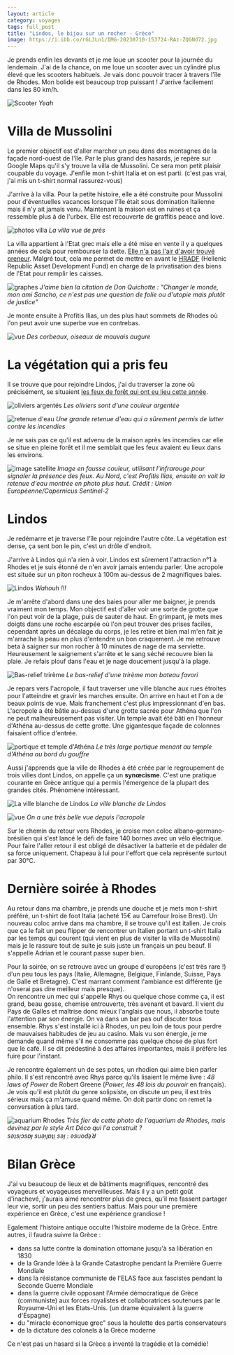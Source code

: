 ```yaml
---
layout: article 
category: voyages
tags: full_post
title: "Lindos, le bijou sur un rocher - Grèce"
image: https://i.ibb.co/rGLJLn1/IMG-20230710-153724-RAz-ZQGNd72.jpg
---
```


Je prends enfin les devants et je me loue un scooter pour la journée du lendemain. J'ai de la chance, on me loue un scooter avec un cylindré plus élevé que les scooters habituels. Je vais donc pouvoir tracer à travers l'île de Rhodes. Mon bolide est beaucoup trop puissant ! J'arrive facilement dans les 80 km/h.

![Scooter](https://i.ibb.co/qC57G7C/IMG-20230710-095834-Qf640-PHa5-G.jpg)
_Yeah_

<!--more-->

# Villa de Mussolini

Le premier objectif est d'aller marcher un peu dans des montagnes de la façade nord-ouest de l'île. Par le plus grand des hasards, je repère sur Google Maps qu'il s'y trouve la villa de Mussolini. Ce sera mon petit plaisir coupable du voyage. J'enfile mon t-shirt Italia et on est parti. (c'est pas vrai, j'ai mis un t-shirt normal rassurez-vous)

J'arrive à la villa. Pour la petite histoire, elle a été construite pour Mussolini pour d'éventuelles vacances lorsque l'île était sous domination Italienne mais il n'y ait jamais venu. Maintenant la maison est en ruines et ça ressemble plus à de l'urbex. Elle est recouverte de graffitis peace and love.

![photos villa](https://i.ibb.co/JctwsJz/Villa-Musso.jpg)
_La villa vue de près_

La villa appartient à l'Etat grec mais elle a été mise en vente il y a quelques années de cela pour rembourser la dette. [Elle n'a pas l'air d'avoir trouvé preneur](https://greekreporter-com.translate.goog/2020/07/17/mussolinis-old-villa-on-rhodes-still-on-real-estate-market/?_x_tr_sl=en&_x_tr_tl=fr&_x_tr_hl=fr&_x_tr_pto=wapp&_x_tr_hist=true). 
Malgré tout, cela me permet de mettre en avant le [HRADF](https://en-m-wikipedia-org.translate.goog/wiki/Hellenic_Republic_Asset_Development_Fund?_x_tr_sl=en&_x_tr_tl=fr&_x_tr_hl=fr&_x_tr_pto=wapp) (Hellenic Republic Asset Development Fund) en charge de la privatisation des biens de l'Etat pour remplir les caisses. 

![graphes](https://i.ibb.co/tLCpd87/graphes.jpg)
_J'aime bien la citation de Don Quichotte : "Changer le monde, mon ami Sancho, ce n'est pas une question de folie ou d'utopie mais plutôt de justice"_

Je monte ensuite à Profitis Ilias, un des plus haut sommets de Rhodes où l'on peut avoir une superbe vue en contrebas.

![vue](https://i.ibb.co/9qBk0hw/IMG-20230710-120002-BUeve-Ee-X5a.jpg)
_Des corbeaux, oiseaux de mauvais augure_

# La végétation qui a pris feu

Il se trouve que pour rejoindre Lindos, j'ai du traverser la zone où précisément, se situaient [les feux de forêt qui ont eu lieu cette année](https://www.lemonde.fr/planete/article/2023/07/22/en-grece-sous-une-canicule-inedite-l-ile-de-rhodes-evacuee-en-urgence_6183020_3244.html). 

![oliviers argentés](https://i.ibb.co/86fc0zb/IMG-20230710-142026-u33q-VHef1j.jpg)
_Les oliviers sont d'une couleur argentée_

![retenue d'eau](https://i.ibb.co/f49Qtjt/IMG-20230710-143123-x-E4k-OFgd7w.jpg)
_Une grande retenue d'eau qui a sûrement permis de lutter contre les incendies_

Je ne sais pas ce qu'il est advenu de la maison après les incendies car elle se situe en pleine forêt et il me semblait que les feux avaient eu lieux dans les environs. 

![image satellite](https://i.ibb.co/6wxf1P9/rhodes-GREECE-WILDFIRE-credit-eu-copernicus-1392x1392.jpg)
_Image en fausse couleur, utilisant l'infrarouge pour signaler la présence des feux. Au Nord, c'est Profitis Ilias, ensuite on voit la retenue d'eau montrée en photo plus haut. Crédit : Union Européenne/Copernicus Sentinel-2_

# Lindos

Je redémarre et je traverse l'île pour rejoindre l'autre côte. La végétation est dense, ça sent bon le pin, c'est un drôle d'endroit. 

J'arrive à Lindos qui n'a rien à voir. Lindos est sûrement l'attraction n°1 à Rhodes et je suis étonné de n'en avoir jamais entendu parler. Une acropole est située sur un piton rocheux à 100m au-dessus de 2 magnifiques baies. 

![Lindos](https://i.ibb.co/rGLJLn1/IMG-20230710-153724-RAz-ZQGNd72.jpg)
_Wahouh !!!_

Je m'arrête d'abord dans une des baies pour aller me baigner, je prends vraiment mon temps. Mon objectif est d'aller voir une sorte de grotte que l'on peut voir de la plage, puis de sauter de haut. 
En grimpant, je mets mes doigts dans une roche escarpée où l'on peut trouver des prises faciles, cependant après un décalage du corps, je les retire et bien mal m'en fait je m'arrache la peau en plus d'entendre un bon craquement. Je me retrouve beta à saigner sur mon rocher à 10 minutes de nage de ma serviette. Heureusement le saignement s'arrête et le sang séché recouvre bien la plaie. 
Je refais plouf dans l'eau et je nage doucement jusqu'à la plage. 

![Bas-relief trirème](https://i.ibb.co/pfHrNZD/IMG-20230710-182958-s-Qd-JI7-A65-Q.jpg)
_Le bas-relief d'une trirème mon bateau favori_


Je repars vers l'acropole, il faut traverser une ville blanche aux rues étroites pour l'atteindre et gravir les marches ensuite. On arrive en haut et l'on a de beaux points de vue. Mais franchement c'est plus impressionnant d'en bas. L'acropole a été bâtie au-dessus d'une grotte sacrée pour Athéna que l'on ne peut malheureusement pas visiter. Un temple avait été bâti en l'honneur d'Athéna au-dessus de cette grotte. Une gigantesque façade de colonnes faisaient office d'entrée.  

![portique et temple d'Athéna](https://i.ibb.co/LSPyRrZ/temple-athena.jpg)
_Le très large portique menant au temple d'Athéna au bord du gouffre_

Aussi j'apprends que la ville de Rhodes a été créée par le regroupement de trois villes dont Lindos, on appelle ça un **synœcisme**. C'est une pratique courante en Grèce antique qui a permis l'émergence de la plupart des grandes cités. Phénomène intéressant. 

![La ville blanche de Lindos](https://i.ibb.co/ckx7j0W/IMG-20230710-183328-b-KJgc-Tay3-V.jpg)
_La ville blanche de Lindos_

![vue](https://i.ibb.co/hFYX1cQ/IMG-20230710-182435-r9-Ew-YY3-J6c.jpg)
_On a une très belle vue depuis l'acropole_

Sur le chemin du retour vers Rhodes, je croise mon coloc albano-germano-brésilien qui s'est lancé le défi de faire 140 bornes avec un vélo électrique. Pour faire l'aller retour il est obligé de désactiver la batterie et de pédaler de sa force uniquement. Chapeau à lui pour l'effort que cela représente surtout par 30°C.

# Dernière soirée à Rhodes 

Au retour dans ma chambre, je prends une douche et je mets mon t-shirt préféré, un t-shirt de foot Italia (acheté 15€ au Carrefour Iroise Brest). Un nouveau coloc arrive dans ma chambre, il se trouve qu'il est italien. Je crois que ça le fait un peu flipper de rencontrer un Italien portant un t-shirt Italia par les temps qui courent (qui vient en plus de visiter la villa de Mussolini) mais je le rassure tout de suite je suis juste un français un peu beauf. Il s'appelle Adrian et le courant passe super bien. 

Pour la soirée, on se retrouve avec un groupe d'européens (c'est très rare !) d'un peu tous les pays (Italie, Allemagne, Belgique, Finlande, Suisse, Pays de Galle et Bretagne). C'est marrant comment l'ambiance est différente (je n'oserai pas dire meilleur mais presque).  
On rencontre un mec qui s'appelle Rhys ou quelque chose comme ça, il est grand, beau gosse, chemise entrouverte, très avenant et bavard. Il vient du Pays de Galles et maîtrise donc mieux l'anglais que nous, il absorbe toute l'attention par son énergie. On va dans un bar pas ouf discuter tous ensemble. Rhys s'est installé ici à Rhodes, un peu loin de tous pour perdre de mauvaises habitudes de jeu au casino. Mais vu son énergie, je me demande quand même s'il ne consomme pas quelque chose de plus fort que le café. Il se dit prédestiné à des affaires importantes, mais il préfère les fuire pour l'instant. 

Je rencontre également un de ses potes, un rhodien qui aime bien parler philo. Il s'est rencontré avec Rhys parce qu'ils lisaient le même livre : _48 laws of Power_ de Robert Greene (_Power, les 48 lois du pouvoir_ en français). Je vois qu'il est plutôt du genre solipsiste, on discute un peu, il est très sérieux mais ça m'amuse quand même. On doit partir donc on remet la conversation à plus tard. 

![aquarium Rhodes](https://i.ibb.co/z5G6hTp/IMG-20230708-193547-Ax36y65-R1r.jpg)
_Très fier de cette photo de l'aquarium de Rhodes, mais devinez par le style Art Déco qui l'a construit ?  
sǝʇsᴉɔsɐɟ suǝᴉןɐʇᴉ sǝן : ǝsuodǝ̗ꓤ_

# Bilan Grèce

J'ai vu beaucoup de lieux et de bâtiments magnifiques, rencontré des voyageurs et voyageuses merveilleuses. Mais il y a un petit goût d'inachevé, j'aurais aimé rencontrer plus de grecs, qu'il me fassent partager leur vie, sortir un peu des sentiers battus. Mais pour une première expérience en Grèce, c'est une expérience grandiose !

Egalement l'histoire antique occulte l'histoire moderne de la Grèce.
Entre autres, il faudra suivre la Grèce :  

- dans sa lutte contre la domination ottomane jusqu'à sa libération en 1830
- de la Grande Idée à la Grande Catastrophe pendant la Première Guerre Mondiale
- dans la résistance communiste de l'ELAS face aux fascistes pendant la Seconde Guerre Mondiale
- dans la guerre civile opposant l'Armée démocratique de Grèce (communiste) aux forces royalistes et collaboratrices soutenues par le Royaume-Uni et les Etats-Unis. (un drame équivalent à la guerre d'Espagne)
- du "miracle économique grec" sous la houlette des partis conservateurs
- de la dictature des colonels à la Grèce moderne

Ce n'est pas un hasard si la Grèce a inventé la tragédie et la comédie!


